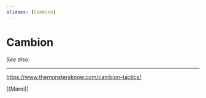 ```yaml
---
aliases: [Cambion]
---
```

# Cambion
*See also:* 
___
https://www.themonstersknow.com/cambion-tactics/

[[Maroi]]